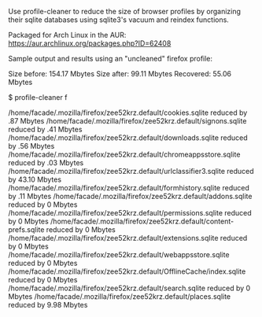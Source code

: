 Use profile-cleaner to reduce the size of browser profiles by organizing their sqlite databases using sqlite3's vacuum and reindex functions.

Packaged for Arch Linux in the AUR: https://aur.archlinux.org/packages.php?ID=62408

Sample output and results using an "uncleaned" firefox profile:

Size before: 154.17 Mbytes
Size after:  99.11 Mbytes
Recovered:   55.06 Mbytes

$ profile-cleaner f

/home/facade/.mozilla/firefox/zee52krz.default/cookies.sqlite reduced by .87 Mbytes
/home/facade/.mozilla/firefox/zee52krz.default/signons.sqlite reduced by .41 Mbytes
/home/facade/.mozilla/firefox/zee52krz.default/downloads.sqlite reduced by .56 Mbytes
/home/facade/.mozilla/firefox/zee52krz.default/chromeappsstore.sqlite reduced by .03 Mbytes
/home/facade/.mozilla/firefox/zee52krz.default/urlclassifier3.sqlite reduced by 43.10 Mbytes
/home/facade/.mozilla/firefox/zee52krz.default/formhistory.sqlite reduced by .11 Mbytes
/home/facade/.mozilla/firefox/zee52krz.default/addons.sqlite reduced by 0 Mbytes
/home/facade/.mozilla/firefox/zee52krz.default/permissions.sqlite reduced by 0 Mbytes
/home/facade/.mozilla/firefox/zee52krz.default/content-prefs.sqlite reduced by 0 Mbytes
/home/facade/.mozilla/firefox/zee52krz.default/extensions.sqlite reduced by 0 Mbytes
/home/facade/.mozilla/firefox/zee52krz.default/webappsstore.sqlite reduced by 0 Mbytes
/home/facade/.mozilla/firefox/zee52krz.default/OfflineCache/index.sqlite reduced by 0 Mbytes
/home/facade/.mozilla/firefox/zee52krz.default/search.sqlite reduced by 0 Mbytes
/home/facade/.mozilla/firefox/zee52krz.default/places.sqlite reduced by 9.98 Mbytes

